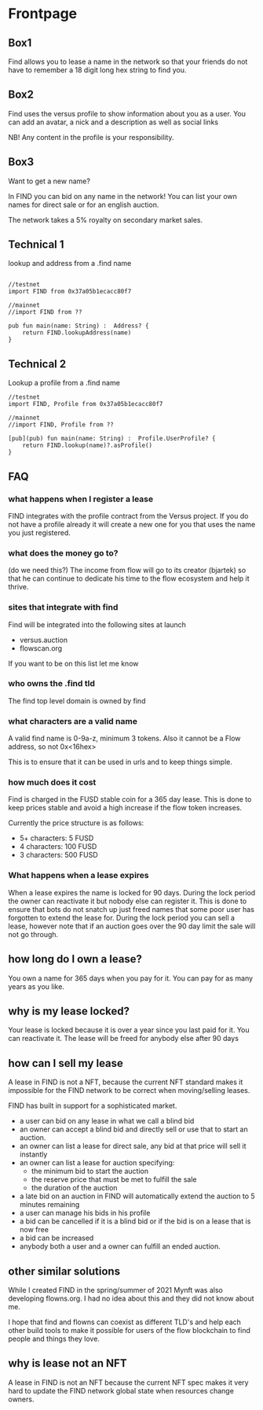 # Frontpage


## Box1

Find allows you to lease a name in the network so that your friends do not have to remember a 18 digit long hex string to find you.


## Box2
Find uses the versus profile to show information about you as a user. You can add an avatar, a nick and a description as well as social links

NB! Any content in the profile is your responsibility. 

## Box3

Want to get a new name?

In FIND you can bid on any name in the network! You can list your own names for direct sale or for an english auction. 

The network takes a 5% royalty on secondary market sales. 


## Technical 1
lookup and address from a .find name
```

//testnet
import FIND from 0x37a05b1ecacc80f7

//mainnet
//import FIND from ??

pub fun main(name: String) :  Address? {
    return FIND.lookupAddress(name)
}
```

## Technical 2
Lookup a profile from a .find name
```
//testnet
import FIND, Profile from 0x37a05b1ecacc80f7

//mainnet
//import FIND, Profile from ??

[pub](pub) fun main(name: String) :  Profile.UserProfile? {
    return FIND.lookup(name)?.asProfile()
}
```

## FAQ


### what happens when I register a lease
FIND integrates with the profile contract from the Versus project. If you do not have a profile already it will create a new one for you that uses the name you just registered. 


###  what does the money go to?
(do we need this?)
The income from flow will go to its creator (bjartek) so that he can continue to dedicate his time to the flow ecosystem and help it thrive.

### sites that integrate with find 
Find will be integrated into the following sites at launch
 - versus.auction
 - flowscan.org

If you want to be on this list let me know

###  who owns the .find tld
The find top level domain is owned by find 

### what characters are a valid name
A valid find name is 0-9a-z, minimum 3 tokens. Also it cannot be a Flow address, so not 0x<16hex>

This is to ensure that it can be used in urls and to keep things simple.

### how much does it cost
Find is charged in the FUSD stable coin for a 365 day lease. This is done to keep prices stable and avoid a high increase if the flow token increases. 

Currently the price structure is as follows:
 - 5+ characters: 5 FUSD
 - 4 characters: 100 FUSD
 - 3 characters: 500 FUSD
 
 
### What happens when a lease expires
When a lease expires the name is locked for 90 days. 
During the lock period the owner can reactivate it but nobody else can register it. 
This is done to ensure that bots do not snatch up just freed names that some poor user has forgotten to extend the lease for.
During the lock period you can sell a lease, however note that if an auction goes over the 90 day limit the sale will not go through.

## how long do I own a lease?
You own a name for 365 days when you pay for it. You can pay for as many years as you like.

## why is my lease locked?
Your lease is locked because it is over a year since you last paid for it. You can reactivate it. The lease will be freed for anybody else after 90 days

## how can I sell my lease
A lease in FIND is not a NFT, because the current NFT standard makes it impossible for the FIND network to be correct when moving/selling leases. 

FIND has built in support for a sophisticated market. 
 - a user can bid on any lease in what we call a blind bid
 - an owner can accept a blind bid and directly sell or use that to start an auction.
 - an owner can list a lease for direct sale, any bid at that price will sell it instantly
 - an owner can list a lease for auction specifying: 
   - the minimum bid to start the auction
   - the reserve price that must be met to fulfill the sale
   - the duration of the auction
 - a late bid on an auction in FIND will automatically extend the auction to 5 minutes remaining
 - a user can manage his bids in his profile
  - a bid can be cancelled if it is a blind bid or if the bid is on a lease that is now free 
  - a bid can be increased
 - anybody both a user and a owner can fulfill an ended auction. 

## other similar solutions
While I created FIND in the spring/summer of 2021 Mynft was also developing flowns.org. I had no idea about this and they did not know about me. 

I hope that find and flowns can coexist as different TLD's and help each other build tools to make it possible for users of the flow blockchain to find people and things they love. 

## why is lease not an NFT
A lease in FIND is not an NFT because the current NFT spec makes it very hard to update the FIND network global state when resources change owners. 


